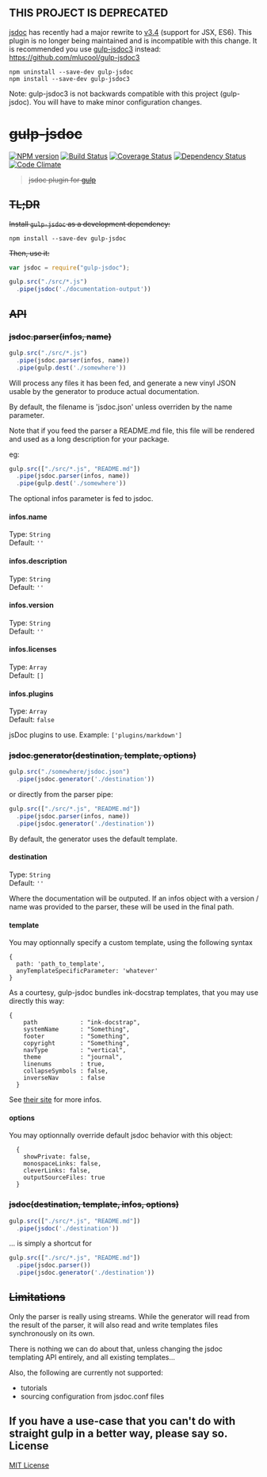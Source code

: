 THIS PROJECT IS DEPRECATED
-------------

[jsdoc](https://github.com/jsdoc3/jsdoc) has recently had a major rewrite to [v3.4](https://github.com/jsdoc3/jsdoc/releases/tag/3.4.0) (support for JSX, ES6). This plugin is no longer being maintained and is incompatible with this change. It is recommended you use [gulp-jsdoc3](https://www.npmjs.com/package/gulp-jsdoc3) instead: https://github.com/mlucool/gulp-jsdoc3
```shell
npm uninstall --save-dev gulp-jsdoc
npm install --save-dev gulp-jsdoc3
```
Note: gulp-jsdoc3 is not backwards compatible with this project (gulp-jsdoc). You will have to make minor configuration changes.

# ~~gulp-jsdoc~~
[![NPM version][npm-image]][npm-url] [![Build Status][travis-image]][travis-url]  [![Coverage Status][coveralls-image]][coveralls-url] [![Dependency Status][depstat-image]][depstat-url] [![Code Climate][codeclimate-image]][codeclimate-url]

> ~~jsdoc plugin for [gulp](https://github.com/wearefractal/gulp)~~

~~TL;DR~~
-------------

~~Install `gulp-jsdoc` as a development dependency:~~

```shell
npm install --save-dev gulp-jsdoc
```

~~Then, use it:~~

```javascript
var jsdoc = require("gulp-jsdoc");

gulp.src("./src/*.js")
  .pipe(jsdoc('./documentation-output'))
```

~~API~~
-------------

### ~~jsdoc.parser(infos, name)~~

```javascript
gulp.src("./src/*.js")
  .pipe(jsdoc.parser(infos, name))
  .pipe(gulp.dest('./somewhere'))
```

Will process any files it has been fed, and generate a new vinyl JSON usable by the generator to produce actual documentation.

By default, the filename is 'jsdoc.json' unless overriden by the name parameter.

Note that if you feed the parser a README.md file, this file will be rendered and used as a long description for your package.

eg:

```javascript
gulp.src(["./src/*.js", "README.md"])
  .pipe(jsdoc.parser(infos, name))
  .pipe(gulp.dest('./somewhere'))
```

The optional infos parameter is fed to jsdoc.

#### infos.name
Type: `String`  
Default: `''`

#### infos.description
Type: `String`  
Default: `''`

#### infos.version
Type: `String`  
Default: `''`

#### infos.licenses
Type: `Array`  
Default: `[]`

#### infos.plugins
Type: `Array`  
Default: `false`

jsDoc plugins to use. Example: `['plugins/markdown']`


### ~~jsdoc.generator(destination, template, options)~~

```javascript
gulp.src("./somewhere/jsdoc.json")
  .pipe(jsdoc.generator('./destination'))
```

or directly from the parser pipe:

```javascript
gulp.src(["./src/*.js", "README.md"])
  .pipe(jsdoc.parser(infos, name))
  .pipe(jsdoc.generator('./destination'))
```

By default, the generator uses the default template.

#### destination
Type: `String`  
Default: `''`

Where the documentation will be outputed.
If an infos object with a version / name was provided to the parser, these will be used in the final path.

#### template

You may optionnally specify a custom template, using the following syntax

```
{
  path: 'path_to_template',
  anyTemplateSpecificParameter: 'whatever'
}
```

As a courtesy, gulp-jsdoc bundles ink-docstrap templates, that you may use directly this way:

```
{
    path            : "ink-docstrap",
    systemName      : "Something",
    footer          : "Something",
    copyright       : "Something",
    navType         : "vertical",
    theme           : "journal",
    linenums        : true,
    collapseSymbols : false,
    inverseNav      : false
  }
```

See [their site](https://github.com/terryweiss/docstrap) for more infos.


#### options

You may optionnally override default jsdoc behavior with this object:

```
  {
    showPrivate: false,
    monospaceLinks: false,
    cleverLinks: false,
    outputSourceFiles: true
  }
 ```


### ~~jsdoc(destination, template, infos, options)~~

```javascript
gulp.src(["./src/*.js", "README.md"])
  .pipe(jsdoc('./destination'))
```

... is simply a shortcut for

```javascript
gulp.src(["./src/*.js", "README.md"])
  .pipe(jsdoc.parser())
  .pipe(jsdoc.generator('./destination'))
```


~~Limitations~~
-------------

Only the parser is really using streams. While the generator will read from the result of the parser, it will also read and write templates files synchronously on its own.

There is nothing we can do about that, unless changing the jsdoc templating API entirely, and all existing templates...

Also, the following are currently not supported:

 * tutorials
 * sourcing configuration from jsdoc.conf files

If you have a use-case that you can't do with straight gulp in a better way, please say so.
License
-------------

[MIT License](http://en.wikipedia.org/wiki/MIT_License)

[npm-url]: https://npmjs.org/package/gulp-jsdoc
[npm-image]: https://badge.fury.io/js/gulp-jsdoc.png

[travis-url]: http://travis-ci.org/jsBoot/gulp-jsdoc
[travis-image]: https://secure.travis-ci.org/jsBoot/gulp-jsdoc.png?branch=master

[coveralls-url]: https://coveralls.io/r/jsBoot/gulp-jsdoc
[coveralls-image]: https://coveralls.io/repos/jsBoot/gulp-jsdoc/badge.png?branch=master

[depstat-url]: https://david-dm.org/jsBoot/gulp-jsdoc
[depstat-image]: https://david-dm.org/jsBoot/gulp-jsdoc.png

[codeclimate-url]: https://codeclimate.com/github/jsBoot/gulp-jsdoc
[codeclimate-image]: https://codeclimate.com/github/jsBoot/gulp-jsdoc.png
